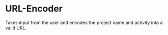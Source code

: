# URL-Encoder
Takes input from the user and encodes the project name and activity into a valid URL.

